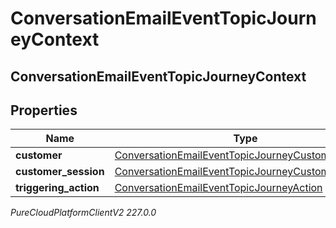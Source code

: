 # ConversationEmailEventTopicJourneyContext

## ConversationEmailEventTopicJourneyContext

## Properties

|Name | Type | Description | Notes|
|------------ | ------------- | ------------- | -------------|
| **customer** | [ConversationEmailEventTopicJourneyCustomer](ConversationEmailEventTopicJourneyCustomer) |  | [optional] |
| **customer_session** | [ConversationEmailEventTopicJourneyCustomerSession](ConversationEmailEventTopicJourneyCustomerSession) |  | [optional] |
| **triggering_action** | [ConversationEmailEventTopicJourneyAction](ConversationEmailEventTopicJourneyAction) |  | [optional] |



_PureCloudPlatformClientV2 227.0.0_
